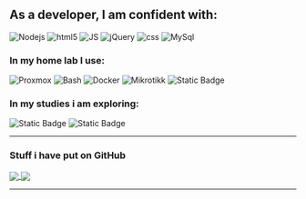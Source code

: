 ## As a developer, I am confident with:
<p>
  <img alt="Nodejs" src="https://img.shields.io/badge/-Nodejs-43853d?style=flat-square&logo=Node.js&logoColor=white" />
  <img alt="html5" src="https://img.shields.io/badge/-HTML5-E34F26?style=flat-square&logo=html5&logoColor=white" />
  <img alt="JS" src="https://img.shields.io/badge/-JavaScript-%23F7DF1E?style=flat-square&logo=javascript&logoColor=white">
  <img alt="jQuery" src="https://img.shields.io/badge/-jQuery-%230769AD?style=flat-square&logo=jquery">
  <img alt="css" src="https://img.shields.io/badge/-CSS-CB3837?style=flat-square&logo=css&logoColor=white" />
  <img alt="MySql" src="https://img.shields.io/badge/-mysql-%234479A1?style=flat-square&logo=mysql&logoColor=white">
</p>

### In my home lab I use:
<p>
  <img alt="Proxmox" src="https://img.shields.io/badge/-PVE-%23E57000?style=flat-square&logo=Proxmox&logoColor=white">
  <img alt="Bash" src="https://img.shields.io/badge/-gnubash-%234EAA25?style=flat-square&logo=gnubash&logoColor=white">
  <img alt="Docker" src="https://img.shields.io/badge/-Docker-46a2f1?style=flat-square&logo=docker&logoColor=white" />
  <img alt="Mikrotikk" src="https://img.shields.io/badge/-Mikrotik-%23293239?style=flat-square&logo=mikrotik&logoColor=white">
<img alt="Static Badge" src="https://img.shields.io/badge/-RPI-%2396060C?style=flat-square&logo=pihole&logoColor=white">

</p>

### In my studies i am exploring:
<p>
  <img alt="Static Badge" src="https://img.shields.io/badge/-Python-%233776AB?style=flat-square&logo=python&logoColor=white">
<img alt="Static Badge" src="https://img.shields.io/badge/-Linux-%23557C94?style=flat-square&logo=kalilinux&logoColor=white">
</p>

<hr>

### Stuff i have put on GitHub
<a href="https://github.com/hrHVN/hrHVN/blob/main/README.md">
  <img align="center" src="https://github-readme-stats.vercel.app/api?username=hrHVN&show_icons=true&theme=radical&count_private=true&layout=compact" />
</a>
<a href="https://github.com/hrHVN/hrHVN/blob/main/README.md">
  <img align="center" src="https://github-readme-stats.vercel.app/api/top-langs/?username=hrHVN&theme=radical&count_private=true&layout=compact&langs_count=8" />
</a>
<hr>
<!--
**hrHVN/hrHVN** is a ✨ _special_ ✨ repository because its `README.md` (this file) appears on your GitHub profile.

Here are some ideas to get you started:

- 🔭 I’m currently working on ...
- 🌱 I’m currently learning ...
- 👯 I’m looking to collaborate on ...
- 🤔 I’m looking for help with ...
- 💬 Ask me about ...
- 📫 How to reach me: ...
- 😄 Pronouns: ...
- ⚡ Fun fact: ...
-->
